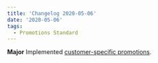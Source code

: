 ```yaml
---
title: 'Changelog 2020-05-06'
date: '2020-05-06'
tags:
  - Promotions Standard
---
```

**Major** Implemented [customer-specific promotions](/docs/commerce-cloud/promotions/promotion-management).
